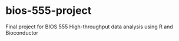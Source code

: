 # bios-555-project
Final project for BIOS 555 High-throughput data analysis using R and Bioconductor
